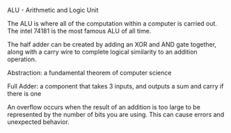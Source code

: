 ALU - Arithmetic and Logic Unit

The ALU is where all of the computation within a computer is carried out. The intel 74181 is the most famous ALU of all time.

The half adder can be created by adding an XOR and AND gate together, along with a carry wire to complete logical similarity to an addition operation.

Abstraction: a fundamental theorem of computer science

Full Adder: a component that takes 3 inputs, and outputs a sum and carry if there is one

An overflow occurs when the result of an addition is too large to be represented by the number of bits you are using. This can cause errors and unexpected behavior.